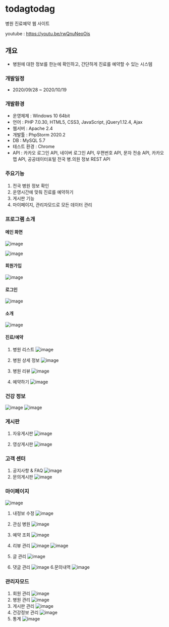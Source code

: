 # todagtodag
병원 진료예약 웹 사이트

youtube : https://youtu.be/rwQnuNeoOis

## 개요
- 병원에 대한 정보를 한눈에 확인하고, 간단하게 진료를 예약할 수 있는 시스템

### 개발일정
- 2020/09/28 ~ 2020/10/19

### 개발환경
- 운영체제 : Windows 10 64bit
- 언어 : PHP 7.0.30, HTML5, CSS3, JavaScript, jQuery1.12.4, Ajax
- 웹서버 : Apache 2.4
- 개발툴 : PhpStorm 2020.2
- DB : MySQL 5.7
- 테스트 환경 : Chrome
- API : 카카오 로그인 API, 네이버 로그인 API, 우편번호 API, 문자 전송 API,  카카오맵 API, 공공데이터포털 전국 병.의원 정보 REST API

### 주요기능
1. 전국 병원 정보 확인
2. 운영시간에 맞춰 진료를 예약하기
3. 게시판 기능
4. 마이페이지, 관리자모드로 모든 데이터 관리

### 프로그램 소개

#### 메인 화면
![image](https://user-images.githubusercontent.com/63944004/96736468-9ace6700-13f7-11eb-910a-e2b9f8eda6ff.png)

![image](https://user-images.githubusercontent.com/63944004/96736143-43c89200-13f7-11eb-9e77-1acff3601b80.png)


#### 회원가입
![image](https://user-images.githubusercontent.com/63944004/96736514-a7eb5600-13f7-11eb-9d37-19f09be1ef61.png)

#### 로그인
![image](https://user-images.githubusercontent.com/63944004/96736552-b174be00-13f7-11eb-90fd-8ef77f971bc1.png)


#### 소개
![image](https://user-images.githubusercontent.com/63944004/96736810-f39dff80-13f7-11eb-986f-0bc1bf3209ee.png)

#### 진료/예약
1. 병원 리스트
![image](https://user-images.githubusercontent.com/63944004/96737244-68713980-13f8-11eb-8a9b-03035ca89bd3.png)

2. 병원 상세 정보
![image](https://user-images.githubusercontent.com/63944004/96736957-192b0900-13f8-11eb-86c7-f87641ae3fc3.png)

3. 병원 리뷰
![image](https://user-images.githubusercontent.com/63944004/96736989-221bda80-13f8-11eb-839e-164048709e77.png)

4. 예약하기
![image](https://user-images.githubusercontent.com/63944004/96736993-247e3480-13f8-11eb-8e8c-986b96b7411c.png)

### 건강 정보
![image](https://user-images.githubusercontent.com/63944004/96737499-b423e300-13f8-11eb-968c-35be0f22316f.png)
![image](https://user-images.githubusercontent.com/63944004/96737577-caca3a00-13f8-11eb-9547-ccf1d8c4a4ba.png)


### 게시판

1. 자유게시판
![image](https://user-images.githubusercontent.com/63944004/96737650-dfa6cd80-13f8-11eb-8a5a-ad8254ccf6c0.png)

2. 영상게시판
![image](https://user-images.githubusercontent.com/63944004/96737657-e2092780-13f8-11eb-9083-efcbc0243d66.png)

### 고객 센터
1. 공지사항 & FAQ
![image](https://user-images.githubusercontent.com/63944004/96737847-154bb680-13f9-11eb-9615-b4b206c80e04.png)
2. 문의게시판
![image](https://user-images.githubusercontent.com/63944004/96737667-e5041800-13f8-11eb-9c25-72909b64f8e3.png)

### 마이페이지
![image](https://user-images.githubusercontent.com/63944004/96737683-e7667200-13f8-11eb-8653-1f546916451d.png)

1. 내정보 수정
![image](https://user-images.githubusercontent.com/63944004/96737942-2d233a80-13f9-11eb-9f42-92fe1bf74afd.png)



2. 관심 병원
![image](https://user-images.githubusercontent.com/63944004/96738052-47f5af00-13f9-11eb-857b-4b4f1cf75f60.png)
3. 예약 조회
![image](https://user-images.githubusercontent.com/63944004/96738060-49bf7280-13f9-11eb-8fe7-413dbdc62c48.png)
3. 리뷰 관리
![image](https://user-images.githubusercontent.com/63944004/96738209-74113000-13f9-11eb-9bc5-216a1862c67f.png)
![image](https://user-images.githubusercontent.com/63944004/96738131-5d6ad900-13f9-11eb-9ccd-65ee0a77165d.png)
4. 글 관리
![image](https://user-images.githubusercontent.com/63944004/96738219-76738a00-13f9-11eb-8b1e-e525c91ba15e.png)
5. 댓글 관리
![image](https://user-images.githubusercontent.com/63944004/96738233-796e7a80-13f9-11eb-8ea2-4a011315b5f4.png)
6.문의내역
![image](https://user-images.githubusercontent.com/63944004/96738378-9c009380-13f9-11eb-8ca3-401fc75dfe1e.png)

### 관리자모드
1. 회원 관리
![image](https://user-images.githubusercontent.com/63944004/96738387-9dca5700-13f9-11eb-81a7-49d67563380b.png)
2. 병원 관리
![image](https://user-images.githubusercontent.com/63944004/96738396-a02cb100-13f9-11eb-9f51-8c2579ebb061.png)
3. 게시판 관리
![image](https://user-images.githubusercontent.com/63944004/96738609-db2ee480-13f9-11eb-8864-ea08325979db.png)
4. 건강정보 관리
![image](https://user-images.githubusercontent.com/63944004/96738427-aa4eaf80-13f9-11eb-80be-990f7a2a0ea0.png)
5. 통계
![image](https://user-images.githubusercontent.com/63944004/96738414-a6bb2880-13f9-11eb-9e84-5d12b112d515.png)
